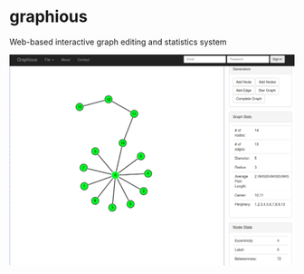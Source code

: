 graphious
=========

Web-based interactive graph editing and statistics system

![Screenshot](screenshots/graphious.png "Sample image")